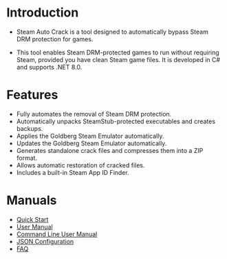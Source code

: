# Introduction  

* Steam Auto Crack is a tool designed to automatically bypass Steam DRM protection for games.  

* This tool enables Steam DRM-protected games to run without requiring Steam, provided you have clean Steam game files. It is developed in C# and supports .NET 8.0.  

# Features  

- Fully automates the removal of Steam DRM protection.  
- Automatically unpacks SteamStub-protected executables and creates backups.  
- Applies the Goldberg Steam Emulator automatically.  
- Updates the Goldberg Steam Emulator automatically.  
- Generates standalone crack files and compresses them into a ZIP format.  
- Allows automatic restoration of cracked files.  
- Includes a built-in Steam App ID Finder.  

# Manuals  

- [Quick Start](/docs/QuickStart)  
- [User Manual](/docs/UserManual)  
- [Command Line User Manual](/docs/CommaneLineUserManual)  
- [JSON Configuration](/docs/JsonConfiguration)  
- [FAQ](/docs/FAQ)